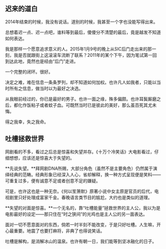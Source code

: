 ## 迟来的道白

2014年结束的时候，我没有说话。道别的时候，我甚至一个字也没能写得出来。

总想着迟一点、迟一点吧，谁料等到最后，傻傻分不清楚的最后，竟是越发不知道如何表达。

我是那样一个愿意追求意义的人。2015年1月9号的晚上从SIC后门走出来的那一刻，我是否就跟街上这滚滚车流断了联系？2011年的某个下午，因为笔试第一回到达此地，竟然也是经由“后门”走进。

一个完整的闭环。很好。

决定之难，难在信息一条条罗列，却不知道如何加权。也许凡人如我者，只能以当时所有之信息，做当时以为最好之决选。

从我眼前经过的，你已是最好的男子。也许一面之缘，殊多偏颇。也许耳鬓厮磨之后，都化作饭粘子或者蚊子血。可既然当时已是彼此的美好，那么虽百死其尤未悔。

得之我幸，失之我命。


## 吐槽拯救世界

网剧看的不多，看过之后总是惊喜和失望并存。《十万个冷笑话》大电影看过，仔细想想，应该还是惊喜大于失望的。

**先说失望。**拜网剧DNA所赐，大部分角色（虽然不是主要角色）仍然属于演绎经典的范畴。经典形象已经深入人心，省却解释，换一种方式呈现便是笑料——可重复过多，便有诚意不足或者创意不足的嫌疑。

可是，也许这也是一种无奈。《何以笙箫默》原著小说中女主原是官员的后代，电视剧里只好处理成富家千金。春晚语言类节目的尴尬，大约也是类似的道理。

**失望的对面是惊喜。**一个无名的，靠“吐槽能量”拯救世界的主人公，我以为是电影最好的设定——那只住在“时之狭间”的光鸡也是主人公的另一面表达。

面对一切不愿意面对的东西，倘若一时半刻不能改变，于是只好吐槽。人生嘛，开心最重要。地震了也要打麻将，非典了也得说笑话。

吐槽是解构，是消解冰山的温泉。也许有朝一日，我们能等到坚冰融化的日子。